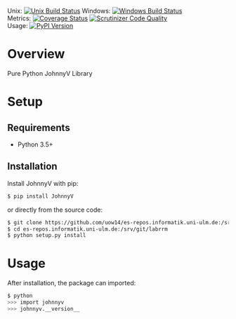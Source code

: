 Unix: [![Unix Build Status](https://img.shields.io/travis/uow14/es-repos.informatik.uni-ulm.de:/srv/git/labrrm/master.svg)](https://travis-ci.org/uow14/es-repos.informatik.uni-ulm.de:/srv/git/labrrm) Windows: [![Windows Build Status](https://img.shields.io/appveyor/ci/uow14/es-repos.informatik.uni-ulm.de:/srv/git/labrrm/master.svg)](https://ci.appveyor.com/project/uow14/es-repos.informatik.uni-ulm.de:/srv/git/labrrm)<br>Metrics: [![Coverage Status](https://img.shields.io/coveralls/uow14/es-repos.informatik.uni-ulm.de:/srv/git/labrrm/master.svg)](https://coveralls.io/r/uow14/es-repos.informatik.uni-ulm.de:/srv/git/labrrm) [![Scrutinizer Code Quality](https://img.shields.io/scrutinizer/g/uow14/es-repos.informatik.uni-ulm.de:/srv/git/labrrm.svg)](https://scrutinizer-ci.com/g/uow14/es-repos.informatik.uni-ulm.de:/srv/git/labrrm/?branch=master)<br>Usage: [![PyPI Version](https://img.shields.io/pypi/v/JohnnyV.svg)](https://pypi.python.org/pypi/JohnnyV)

# Overview

Pure Python JohnnyV Library

# Setup

## Requirements

* Python 3.5+

## Installation

Install JohnnyV with pip:

```sh
$ pip install JohnnyV
```

or directly from the source code:

```sh
$ git clone https://github.com/uow14/es-repos.informatik.uni-ulm.de:/srv/git/labrrm.git
$ cd es-repos.informatik.uni-ulm.de:/srv/git/labrrm
$ python setup.py install
```

# Usage

After installation, the package can imported:

```sh
$ python
>>> import johnnyv
>>> johnnyv.__version__
```
